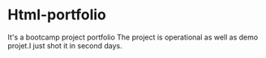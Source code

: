 # Html-portfolio
It's a bootcamp project portfolio
The project is operational as well as demo projet.I just shot it in second days.
